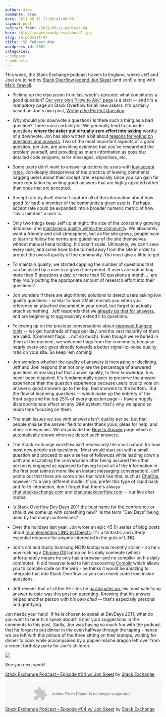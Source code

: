 ```yaml
---
author: alex
comments: true
date: 2011-05-11 17:00:41+00:00
layout: post
redirect_from: /2011/05/se-podcast-04
hero: /blog/images/wordpress/photo1.jpg
slug: se-podcast-04
title: 'SE Podcast #04'
wordpress_id: 8081
categories:
- company
- podcasts
---
```


This week, the Stack Exchange podcast travels to England, where Jeff and Joel are joined by [Stack Overflow legend Jon Skeet](http://blog.stackoverflow.com/2010/09/what-happens-when-you-reach-200k-reputation/) (and son!) along with [Marc Gravell](http://blog.stackoverflow.com/2010/06/welcome-stack-overflow-valued-associates-00006-and-00007/).



	
  * Picking up the discussion from last week's episode: what constitutes a good question? [Our very own "How to Ask" page](http://blog.stackoverflow.com/2010/10/asking-better-questions/) is a start -- and it's a _mandatory_ page on Stack Overflow for all new askers. It's partially based on Jon's own post, [Writing the Perfect Question](http://msmvps.com/blogs/jon_skeet/archive/2010/08/29/writing-the-perfect-question.aspx).

	
  * Why should you downvote a question? Is there such a thing as a bad question? There most certainly is! We generally tend to consider questions **where the asker put virtually zero effort into asking** worthy of a downvote. Jon has also written a bit about [reasons for voting on questions and answers](http://msmvps.com/blogs/jon_skeet/archive/2009/05/20/reasons-for-voting-on-questions-and-answers.aspx). Two of the most important aspects of a _good_ question, per Jon, are providing evidence that you've researched the problem yourself, and providing as much information as possible: detailed code snippets, error messages, objectives, etc.

	
  * Some users don't want to answer questions by users with [low accept rates](http://blog.stackoverflow.com/2009/08/new-question-asker-features/). Jon deeply disapproves of the practice of leaving comments nagging users about their accept rate, especially since you can gain far more reputation by writing good answers that are highly upvoted rather than ones that are accepted.

	
  * Accept rate by itself doesn't capture all of the information about how good (or bad) a member of the community a given user is. Perhaps accept rate could be expanded into a broader numeric metric of how "civic minded" a user is.

	
  * Only two things keep Jeff up at night: the size of the constantly growing database, and [maintaining quality within the community](http://meta.stackoverflow.com/questions/56817/can-we-prevent-some-of-the-low-quality-questions-from-entering-our-system). We absolutely want a friendly and civil atmosphere, but as the site grows, people have to learn to follow the norms and guidelines of the site themselves without manual hand holding. It doesn't scale. Ultimately, we can't save every user, and some have to be turned away from the site in order to protect the overall quality of the community. You must give a little to get.

	
  * To maintain quality, we started capping the number of questions that can be asked by a user in a given time period. If users are submitting more than 6 questions a day, or more than 50 questions a month ... are they _really_ putting the appropriate amount of research effort into their questions?

	
  * Jon wonders if there are algorithmic solutions to detect users asking low quality questions - similar to how GMail reminds you when you reference an attached document in your email, but forget to actually attach something.  Jeff responds that we [already do that for answers](http://meta.stackoverflow.com/questions/72523/heuristics-for-detecting-a-bad-answer), and are beginning to aggressively extend it to questions.

	
  * Following up on the previous conversations about [improved flagging tools](http://blog.stackoverflow.com/2011/01/improved-flagging/) -- we get hundreds of flags per day, and the vast majority of them are valid. (Comment flags ... not so much). Even though we're buried in them at the moment, we welcome flags from the community because nearly every one goes directly towards a better signal-to-noise quality ratio on your site. So keep 'em coming!

	
  * Jon wonders whether the quality of answers is increasing or declining.  Jeff and Joel respond that not only are the percentage of answered questions increasing but that answer quality, to their knowledge, has never been disputed. It's fundamentally easier to preserve the answer experience than the question experience because users love to vote on answers: good answers go to the top, bad answers to the bottom.  But the flow of incoming _questions_ -- which make up the entirety of the front page and the top 25% of every question page -- have a hugely disproportionate effect on any Q&A system; that's why we spend so much time focusing on them.

	
  * The main issues we see with answers isn't quality per se, but that people misuse the answer field to enter thank yous, pleas for help, and other irrelevancies. We do provide the [How to Answer](http://stackoverflow.com/questions/how-to-answer) page which is [automatically shown](http://blog.stackoverflow.com/2011/01/how-to-say-thanks-in-an-answer/) when we detect such answers.

	
  * The Stack Exchange workflow isn't necessarily the most natural for how most new people ask questions.  Most would start out with a small question and proceed to ask a series of followups while leading down a path and escalating the conversation after being assured the other person is engaged as opposed to having to put all of the information in the first post (almost more like an instant messaging conversation). Jeff points out that there are some sites that work like that, such as [ChaCha](http://www.chacha.com/), however it's a very different model. If you prefer this type of rapid back and forth interaction, don't forget that there's always [chat.stackexchange.com](http://chat.stackexchange.com) and [chat.stackoverflow.com](http://chat.stackoverflow.com) -- our live chat rooms!

	
  * Is [Stack Overflow Dev Days 2011](http://blog.stackoverflow.com/2011/05/devdays-2011-planning-begins/) the best name for the conference or should we come up with something new?  Is the term "Dev Days" being used by too many conferences?

	
  * Over the holidays last year, Jon wrote an epic 45 (!) series of blog posts about [reimplementing LINQ to Objects](http://msmvps.com/blogs/jon_skeet/archive/2011/02/23/reimplementing-linq-to-objects-part-45-conclusion-and-list-of-posts.aspx). It's a fantastic and utterly essential resource for anyone interested in the guts of LINQ.

	
  * Jon's old and trusty Samsung NC10 laptop was recently stolen - so he's now rocking a [Chrome OS](http://www.google.com/chromeos/) laptop on his daily commute (which unfortunately means he only has a browser and no compiler on his daily commute).  It did however lead to him discovering [Compilr](http://compilr.com/) which allows you to compile code on the web - he thinks it would be amazing to integrate that into Stack Overflow so you can check code from inside questions.

	
  * Jeff reveals that of all the SE sites he [participates on](http://stackexchange.com/users/febfb878-3f6f-4215-9323-46d15d62ac7d?tab=accounts), his most satisfying answer to date was [this post on parenting](http://parenting.stackexchange.com/questions/1244/how-to-deal-with-tantrums-without-spanking/1245#1245). Knowing that his answer helped another person with _his own child_ -- that's especially personal and gratifying.


Jon needs your help!  If he is chosen to speak at DevDays 2011, what do you  want to hear him speak about?  Enter your suggestions in the comments to this post. Sadly, Jon was having so much fun with the podcast that he forgot to put dinner in the oven halfway through the taping - hence we are left with this picture of the three sitting on their laptops, waiting for dinner to cook while accompanied by a papier-mâché dragon left over from a recent birthday party for Jon's children.

![](/blog/images/wordpress/photo1.jpg)

See you next week!

[Stack Exchange Podcast - Episode #04 w/ Jon Skeet](http://soundcloud.com/stack-exchange/stack-exchange-podcast-7) by [Stack Exchange](http://soundcloud.com/stack-exchange)

<p><object width="100%" height="81"><param name="movie" value="http://player.soundcloud.com/player.swf?url=http%3A%2F%2Fapi.soundcloud.com%2Ftracks%2F15072642" /><param name="allowscriptaccess" value="always" /><embed type="application/x-shockwave-flash" width="100%" height="81" src="http://player.soundcloud.com/player.swf?url=http%3A%2F%2Fapi.soundcloud.com%2Ftracks%2F15072642" allowscriptaccess="always"></embed></object> <span><a href="http://soundcloud.com/stack-exchange/stack-exchange-podcast-7">Stack Exchange Podcast &#8211; Episode #04 w/ Jon Skeet</a> by <a href="http://soundcloud.com/stack-exchange">Stack Exchange</a></span></p>